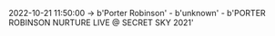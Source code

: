 2022-10-21 11:50:00 -> b'Porter Robinson' - b'unknown' - b'PORTER ROBINSON NURTURE LIVE @ SECRET SKY 2021'

